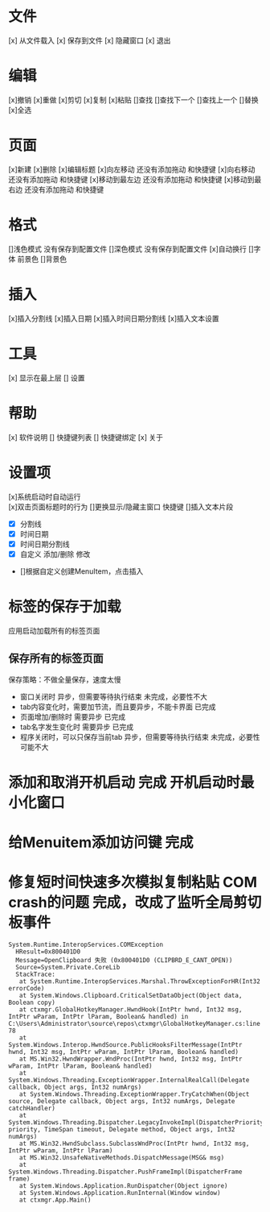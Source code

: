 ﻿
# 文件
[x] 从文件载入
[x] 保存到文件
[x] 隐藏窗口
[x] 退出


# 编辑
[x]撤销
[x]重做
[x]剪切
[x]复制
[x]粘贴
[]查找 []查找下一个  []查找上一个 
[]替换
[x]全选
# 页面
[x]新建
[x]删除
[x]编辑标题
[x]向左移动  还没有添加拖动 和快捷键
[x]向右移动  还没有添加拖动 和快捷键
[x]移动到最左边 还没有添加拖动 和快捷键
[x]移动到最右边 还没有添加拖动 和快捷键
# 格式
[]浅色模式 没有保存到配置文件
[]深色模式 没有保存到配置文件
[x]自动换行
[]字体 前景色
[]背景色
# 插入
[x]插入分割线
[x]插入日期
[x]插入时间日期分割线
[x]插入文本设置
# 工具
[x] 显示在最上层
[] 设置
# 帮助
[x] 软件说明
[] 快捷键列表
[] 快捷键绑定
[x] 关于
# 设置项
[x]系统启动时自动运行  
[x]双击页面标题时的行为 
[]更换显示/隐藏主窗口 快捷键
[]插入文本片段
- [x] 分割线
- [x] 时间日期
- [x] 时间日期分割线
- [x] 自定义 添加/删除 修改
- []根据自定义创建MenuItem，点击插入


# 标签的保存于加载
应用启动加载所有的标签页面
## 保存所有的标签页面
保存策略：不做全量保存，速度太慢
* 窗口关闭时 异步，但需要等待执行结束  未完成，必要性不大
* tab内容变化时，需要加节流，而且要异步，不能卡界面   已完成
* 页面增加/删除时 需要异步    已完成
* tab名字发生变化时 需要异步   已完成
* 程序关闭时，可以只保存当前tab  异步，但需要等待执行结束  未完成，必要性可能不大

# 添加和取消开机启动 完成 开机启动时最小化窗口

# 给Menuitem添加访问键 完成

# 修复短时间快速多次模拟复制粘贴 COM crash的问题  完成，改成了监听全局剪切板事件
```
System.Runtime.InteropServices.COMException
  HResult=0x800401D0
  Message=OpenClipboard 失败 (0x800401D0 (CLIPBRD_E_CANT_OPEN))
  Source=System.Private.CoreLib
  StackTrace:
   at System.Runtime.InteropServices.Marshal.ThrowExceptionForHR(Int32 errorCode)
   at System.Windows.Clipboard.CriticalSetDataObject(Object data, Boolean copy)
   at ctxmgr.GlobalHotkeyManager.HwndHook(IntPtr hwnd, Int32 msg, IntPtr wParam, IntPtr lParam, Boolean& handled) in C:\Users\Administrator\source\repos\ctxmgr\GlobalHotkeyManager.cs:line 78
   at System.Windows.Interop.HwndSource.PublicHooksFilterMessage(IntPtr hwnd, Int32 msg, IntPtr wParam, IntPtr lParam, Boolean& handled)
   at MS.Win32.HwndWrapper.WndProc(IntPtr hwnd, Int32 msg, IntPtr wParam, IntPtr lParam, Boolean& handled)
   at System.Windows.Threading.ExceptionWrapper.InternalRealCall(Delegate callback, Object args, Int32 numArgs)
   at System.Windows.Threading.ExceptionWrapper.TryCatchWhen(Object source, Delegate callback, Object args, Int32 numArgs, Delegate catchHandler)
   at System.Windows.Threading.Dispatcher.LegacyInvokeImpl(DispatcherPriority priority, TimeSpan timeout, Delegate method, Object args, Int32 numArgs)
   at MS.Win32.HwndSubclass.SubclassWndProc(IntPtr hwnd, Int32 msg, IntPtr wParam, IntPtr lParam)
   at MS.Win32.UnsafeNativeMethods.DispatchMessage(MSG& msg)
   at System.Windows.Threading.Dispatcher.PushFrameImpl(DispatcherFrame frame)
   at System.Windows.Application.RunDispatcher(Object ignore)
   at System.Windows.Application.RunInternal(Window window)
   at ctxmgr.App.Main()

```